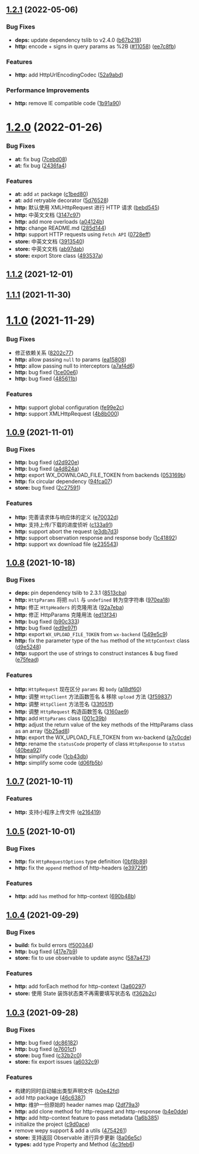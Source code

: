 ## [1.2.1](https://gitee.com/yuanxinsoft/ngify/compare/v1.2.0...v1.2.1) (2022-05-06)


### Bug Fixes

* **deps:** update dependency tslib to v2.4.0 ([b67b218](https://gitee.com/yuanxinsoft/ngify/commits/b67b218ed7d64e1cd3188f6208e76938af9f320c))
* **http:** encode + signs in query params as %2B ([#11058](https://gitee.com/yuanxinsoft/ngify/issues/11058)) ([ee7c8fb](https://gitee.com/yuanxinsoft/ngify/commits/ee7c8fb9efffcd57446d55a762d671f0280984fc))


### Features

* **http:** add HttpUrlEncodingCodec ([52a9abd](https://gitee.com/yuanxinsoft/ngify/commits/52a9abd578e6cd886dc034f840e7898f1fa00838))


### Performance Improvements

* **http:** remove IE compatible code ([1b91a90](https://gitee.com/yuanxinsoft/ngify/commits/1b91a9039847ef80edd44828775032835c9e6094))



# [1.2.0](https://gitee.com/yuanxinsoft/ngify/compare/v1.1.2...v1.2.0) (2022-01-26)


### Bug Fixes

* **at:** fix bug ([7cebd08](https://gitee.com/yuanxinsoft/ngify/commits/7cebd08ee5a27c7064b81c189fd687b88f48e22f))
* **at:** fix bug ([2436fa4](https://gitee.com/yuanxinsoft/ngify/commits/2436fa41c2832778d52014483ccdfd14ccb64bfa))


### Features

* **at:** add `at` package ([c1bed80](https://gitee.com/yuanxinsoft/ngify/commits/c1bed8093c01ca437242e7859cfc0443abf99dd6))
* **at:** add retryable decorator ([5d76528](https://gitee.com/yuanxinsoft/ngify/commits/5d76528d51810b03771833d3c6883f42cd1a8813))
* **http:** 默认使用 XMLHttpRequest 进行 HTTP 请求 ([bebd545](https://gitee.com/yuanxinsoft/ngify/commits/bebd5454aad417ed63a3a7b28b8737e07e3835c5))
* **http:** 中英文文档 ([3147c97](https://gitee.com/yuanxinsoft/ngify/commits/3147c970f87daffe78c17ed7f276912b6cb73c29))
* **http:** add more overloads ([a04124b](https://gitee.com/yuanxinsoft/ngify/commits/a04124b2a175aa299d1444a7ff0ce4b6e2479571))
* **http:** change README.md ([285d144](https://gitee.com/yuanxinsoft/ngify/commits/285d14401962154e8b406f9b49a9f1c442cd3cc7))
* **http:** support HTTP requests using `Fetch API` ([0728eff](https://gitee.com/yuanxinsoft/ngify/commits/0728eff7c54c31890686f6caa3fb5c3879817e68))
* **store:** 中英文文档 ([3913540](https://gitee.com/yuanxinsoft/ngify/commits/3913540e05a72c59bdee8e5f9c4a2cc0f2d849c1))
* **store:** 中英文文档 ([ab97dab](https://gitee.com/yuanxinsoft/ngify/commits/ab97dab599b5099b9544a44a14f79aa50aa27456))
* **store:** export Store class ([493537a](https://gitee.com/yuanxinsoft/ngify/commits/493537a98cdd521d6087896af2df035b2c521e8c))



## [1.1.2](https://gitee.com/yuanxinsoft/ngify/compare/v1.1.1...v1.1.2) (2021-12-01)



## [1.1.1](https://gitee.com/yuanxinsoft/ngify/compare/v1.1.0...v1.1.1) (2021-11-30)



# [1.1.0](https://gitee.com/yuanxinsoft/ngify/compare/v1.0.9...v1.1.0) (2021-11-29)


### Bug Fixes

* 修正依赖关系 ([8202c77](https://gitee.com/yuanxinsoft/ngify/commits/8202c773887b2b0d932698124bf622b42e23ff11))
* **http:** allow passing `null` to params ([ea15808](https://gitee.com/yuanxinsoft/ngify/commits/ea15808a418ed357057c78833cde8bdc01ad6a28))
* **http:** allow passing null to interceptors ([a7af4d6](https://gitee.com/yuanxinsoft/ngify/commits/a7af4d68e17c902a12bd186d15feac6278004545))
* **http:** bug fixed ([1ce00e6](https://gitee.com/yuanxinsoft/ngify/commits/1ce00e66e1628fcb665e42068e4ad8c1e6009b22))
* **http:** bug fixed ([485611b](https://gitee.com/yuanxinsoft/ngify/commits/485611bc4606ddc4a6faf71605b08e1d73e3df0b))


### Features

* **http:** support global configuration ([fe99e2c](https://gitee.com/yuanxinsoft/ngify/commits/fe99e2cc2af86a3f6495b5f8a886ba07ee5d924a))
* **http:** support XMLHttpRequest ([4b8b000](https://gitee.com/yuanxinsoft/ngify/commits/4b8b000aadcaab4fc0f90f58981f79b97fbf5077))



## [1.0.9](https://gitee.com/yuanxinsoft/ngify/compare/v1.0.8...v1.0.9) (2021-11-01)


### Bug Fixes

* **http:** bug fixed ([d2d920e](https://gitee.com/yuanxinsoft/ngify/commits/d2d920ef555c9248a544cbef8e28ee1da7bf27fd))
* **http:** bug fixed ([a4d824a](https://gitee.com/yuanxinsoft/ngify/commits/a4d824a14a9ad95eabdd993366fdd701dc79c75d))
* **http:** export WX_DOWNLOAD_FILE_TOKEN from backends ([053169b](https://gitee.com/yuanxinsoft/ngify/commits/053169b9fa54e5c60b54cf191471011561e46f27))
* **http:** fix circular dependency ([94fca07](https://gitee.com/yuanxinsoft/ngify/commits/94fca07283e3c64a9d1dfb993fb6a58225e6b70a))
* **store:** bug fixed ([2c27591](https://gitee.com/yuanxinsoft/ngify/commits/2c27591206f423542dd028aedf684fa8c15ae144))


### Features

* **http:** 完善请求体与响应体的定义 ([e70032d](https://gitee.com/yuanxinsoft/ngify/commits/e70032deaf60074094fb3e56c8e0b1a344afbc57))
* **http:** 支持上传/下载的进度侦听 ([c133a91](https://gitee.com/yuanxinsoft/ngify/commits/c133a91b71e57626376bec8b5cd7973fafb82882))
* **http:** support abort the request ([e3db7d3](https://gitee.com/yuanxinsoft/ngify/commits/e3db7d3486c51d738fc66e85ffadf9ba4f0a8d7b))
* **http:** support observation response and response body ([1c41892](https://gitee.com/yuanxinsoft/ngify/commits/1c418922eddca7f1145029d618f9adece17b91e8))
* **http:** support wx download file ([e235543](https://gitee.com/yuanxinsoft/ngify/commits/e2355437cde92978945a76666c18168068671b8b))



## [1.0.8](https://gitee.com/yuanxinsoft/ngify/compare/v1.0.7...v1.0.8) (2021-10-18)


### Bug Fixes

* **deps:** pin dependency tslib to 2.3.1 ([8513cba](https://gitee.com/yuanxinsoft/ngify/commits/8513cbaf3e4461614ac3eb39a22f47aaf9abe0d9))
* **http:** `HttpParams` 将把 `null` 与 `undefined` 转为空字符串 ([970ea18](https://gitee.com/yuanxinsoft/ngify/commits/970ea18c97f529351fd1ef4fb76ef1eb0b2664fe))
* **http:** 修正 `HttpHeaders` 的克隆用法 ([92a7eba](https://gitee.com/yuanxinsoft/ngify/commits/92a7eba3399a8ada91631ff0b5e91d4d805ecb35))
* **http:** 修正 HttpParams 克隆用法 ([ed13f34](https://gitee.com/yuanxinsoft/ngify/commits/ed13f34258ce179463326c0299b61853c6da8b39))
* **http:** bug fixed ([b90c333](https://gitee.com/yuanxinsoft/ngify/commits/b90c333b26c40c5177a9382bab42aae5359a3af3))
* **http:** bug fixed ([ed9e97f](https://gitee.com/yuanxinsoft/ngify/commits/ed9e97f4c596d33533906eb29e62351963a05411))
* **http:** export `WX_UPLOAD_FILE_TOKEN` from `wx-backend` ([549e5c9](https://gitee.com/yuanxinsoft/ngify/commits/549e5c9a1f4ada01decaa24941e2a3b105684483))
* **http:** fix the parameter type of the `has` method of the `HttpContext` class ([d9e5248](https://gitee.com/yuanxinsoft/ngify/commits/d9e5248ad44df3b7e9d2339fd71a404c46794f19))
* **http:** support the use of strings to construct instances & bug fixed ([e75fead](https://gitee.com/yuanxinsoft/ngify/commits/e75feade6fba8d870a3a17a5445140452df14247))


### Features

* **http:** `HttpRequest` 现在区分 `params` 和 `body` ([a18df60](https://gitee.com/yuanxinsoft/ngify/commits/a18df601fd77ea2ca4c6982a5b29f72ba9746611))
* **http:** 调整 `HttpClient` 方法函数签名 & 移除 `upload` 方法 ([3f59837](https://gitee.com/yuanxinsoft/ngify/commits/3f59837c748b8d96ebdeca489bc383454aacd7af))
* **http:** 调整 `HttpClient` 方法签名 ([33f051f](https://gitee.com/yuanxinsoft/ngify/commits/33f051fd040a54408622cd70b99f5a0e86300710))
* **http:** 调整 `HttpRequest` 构造函数签名 ([3160ae9](https://gitee.com/yuanxinsoft/ngify/commits/3160ae91626a8a33c70bfc6f8d76f7be1736a95b))
* **http:** add `HttpParams` class ([001c39b](https://gitee.com/yuanxinsoft/ngify/commits/001c39b829600fb61bf7480d543b8a840c8136c2))
* **http:** adjust the return value of the key methods of the HttpParams class as an array ([5b25ad8](https://gitee.com/yuanxinsoft/ngify/commits/5b25ad825da1f7b69aaaa2fefb6caa4992a2ed30))
* **http:** export the WX_UPLOAD_FILE_TOKEN from wx-backend ([a7c0cde](https://gitee.com/yuanxinsoft/ngify/commits/a7c0cdee4523bcb26f429819105353c950386cb2))
* **http:** rename the `statusCode` property of class `HttpResponse` to `status` ([40bea92](https://gitee.com/yuanxinsoft/ngify/commits/40bea92b1915b5cd628cfbe283ef22f4cfc0535b))
* **http:** simplify code ([1cb43db](https://gitee.com/yuanxinsoft/ngify/commits/1cb43db75cb6ad72067807b2e0f8ef42d187eaf0))
* **http:** simplify some code ([d06fb5b](https://gitee.com/yuanxinsoft/ngify/commits/d06fb5bef5309f34136523c68f9ef530f2452326))



## [1.0.7](https://gitee.com/yuanxinsoft/ngify/compare/v1.0.5...v1.0.7) (2021-10-11)


### Features

* **http:** 支持小程序上传文件 ([e216419](https://gitee.com/yuanxinsoft/ngify/commits/e216419438e0911a9edd29b70f88e5cad7a442a1))



## [1.0.5](https://gitee.com/yuanxinsoft/ngify/compare/v1.0.4...v1.0.5) (2021-10-01)


### Bug Fixes

* **http:** fix `HttpRequestOptions` type definition ([0bf8b89](https://gitee.com/yuanxinsoft/ngify/commits/0bf8b890befbbad591e16c40889ce70c7d2cc216))
* **http:** fix the `append` method of http-headers ([e39729f](https://gitee.com/yuanxinsoft/ngify/commits/e39729fb10bd6b552ce17825806be3e624e1be5b))


### Features

* **http:** add `has` method for http-context ([690b48b](https://gitee.com/yuanxinsoft/ngify/commits/690b48bef3d9a2eb03be9ed3cabc811197d516d6))



## [1.0.4](https://gitee.com/yuanxinsoft/ngify/compare/v1.0.3...v1.0.4) (2021-09-29)


### Bug Fixes

* **build:** fix build errors ([f500344](https://gitee.com/yuanxinsoft/ngify/commits/f5003441cb3ac3ada6af70f3ad62bbb93ae55f41))
* **http:** bug fixed ([417e7b9](https://gitee.com/yuanxinsoft/ngify/commits/417e7b921e9cef37624456bc893ca40ccd25e9b3))
* **store:** fix to use observable to update async ([587a473](https://gitee.com/yuanxinsoft/ngify/commits/587a473c6b6bb29802cd9f3d34dfe426e34afea1))


### Features

* **http:** add forEach method for http-context ([3a60297](https://gitee.com/yuanxinsoft/ngify/commits/3a60297e966d06e12e25ec13f837b4d085e42282))
* **store:** 使用 State 装饰状态类不再需要填写状态名 ([f362b2c](https://gitee.com/yuanxinsoft/ngify/commits/f362b2cf676ebfccdc6324863071d7993af417c8))



## [1.0.3](https://gitee.com/yuanxinsoft/ngify/compare/c9d0ace055fcec91351852a727547a222d4036f5...v1.0.3) (2021-09-28)


### Bug Fixes

* **http:** bug fixed ([dc86182](https://gitee.com/yuanxinsoft/ngify/commits/dc86182adaa292a418c8d359cee571e7e406f5c7))
* **http:** bug fixed ([e7601cf](https://gitee.com/yuanxinsoft/ngify/commits/e7601cf545e0b64a8657101a2e68a11d52ed44ec))
* **store:** bug fixed ([c32b2c0](https://gitee.com/yuanxinsoft/ngify/commits/c32b2c00d7ed9c6ec8ba9b85e82a0ee4a82e047f))
* **store:** fix export issues ([a6032c9](https://gitee.com/yuanxinsoft/ngify/commits/a6032c9277258660bb49c274d0862b19ae551df8))


### Features

* 构建的同时自动输出类型声明文件 ([b0e42fd](https://gitee.com/yuanxinsoft/ngify/commits/b0e42fde2f0dd02b572fb3330d3c064518085e79))
* add http package ([46c6387](https://gitee.com/yuanxinsoft/ngify/commits/46c6387a990a9d947525ac61e4c5380856c223c7))
* **http:** 维护一份原始的 header names map ([2df79a3](https://gitee.com/yuanxinsoft/ngify/commits/2df79a3db3ef7e86c72094e28d369dd269b1b6c0))
* **http:** add clone method for http-request and http-response ([b4e0dde](https://gitee.com/yuanxinsoft/ngify/commits/b4e0dde0fb3ef24f880b8ae4bf2b021722425d14))
* **http:** add http-context feature to pass metadata ([1a6b385](https://gitee.com/yuanxinsoft/ngify/commits/1a6b38537c871bb383411ce1766acbb54647d422))
* initialize the project ([c9d0ace](https://gitee.com/yuanxinsoft/ngify/commits/c9d0ace055fcec91351852a727547a222d4036f5))
* remove wepy support & add a utils ([4754261](https://gitee.com/yuanxinsoft/ngify/commits/47542612cc392878df8dca27f00af56ad545a997))
* **store:** 支持返回 Observable 进行异步更新 ([8a06e5c](https://gitee.com/yuanxinsoft/ngify/commits/8a06e5cde8f508201e97e3916e9a14d68ae69037))
* **types:** add type Property and Method ([4c3feb6](https://gitee.com/yuanxinsoft/ngify/commits/4c3feb6dc3191bcb9fdc0e0f562745d477d3964f))



